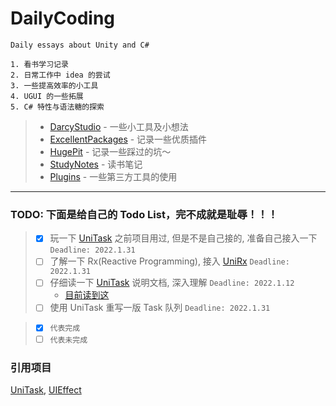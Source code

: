<!--
 * @Descripttion: 
 * @version: 0.0.0
 * @Author: Darcy
 * @Date: 2021-06-14 22:08:08
 * @LastEditTime: 2021-06-14 22:19:00
-->

# DailyCoding

    Daily essays about Unity and C#
    
    1. 看书学习记录
    2. 日常工作中 idea 的尝试
    3. 一些提高效率的小工具
    4. UGUI 的一些拓展
    5. C# 特性与语法糖的探索

> - [DarcyStudio] - 一些小工具及小想法
> - [ExcellentPackages] - 记录一些优质插件
> - [HugePit] - 记录一些踩过的坑～
> - [StudyNotes] - 读书笔记
> - [Plugins] - 一些第三方工具的使用

[DarcyStudio]: /Assets/Scripts/DarcyStudio

[ExcellentPackages]: /Assets/ExcellentPackages

[HugePit]: /Assets/HugePit

[StudyNotes]: /Assets/StudyNotes

[Plugins]: /Assets/ExperienceOfSomePlugins

---

### TODO: 下面是给自己的 Todo List，完不成就是耻辱！！！

> - [x] 玩一下 [UniTask](https://github.com/Cysharp/UniTask) 之前项目用过, 但是不是自己接的, 准备自己接入一下 `Deadline: 2022.1.31`
> - [ ] 了解一下 Rx(Reactive Programming), 接入 [UniRx](https://github.com/neuecc/UniRx) `Deadline: 2022.1.31`
> - [ ] 仔细读一下 [UniTask](https://github.com/Cysharp/UniTask) 说明文档, 深入理解 `Deadline: 2022.1.12`
>   - [目前读到这](https://github.com/Cysharp/UniTask#channel)
> - [ ] 使用 UniTask 重写一版 Task 队列 `Deadline: 2022.1.31`

> - [x] `代表完成`
> - [ ] `代表未完成`

### 引用项目

[UniTask](https://github.com/Cysharp/UniTask), [UIEffect](https://github.com/mob-sakai/UIEffect)
